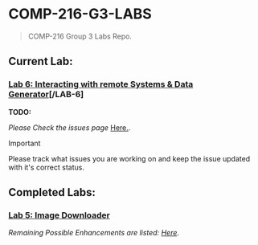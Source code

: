 # **COMP-216-G3-LABS**
> COMP-216 Group 3 Labs Repo.

## Current Lab:

### [Lab 6: Interacting with remote Systems & Data Generator]()[/LAB-6]
**TODO:**

*Please Check the issues page* [Here.](https://github.com/Dewm-Bot/COMP-216-G3-LABS/issues?q=label%3ALAB-6+).

> [!IMPORTANT]
> Please track what issues you are working on and keep the issue updated with it's correct status.


## Completed Labs:
### [Lab 5: Image Downloader](/LAB-5)
*Remaining Possible Enhancements are listed:* [*Here*](https://github.com/Dewm-Bot/COMP-216-G3-LABS/issues?q=is%3Aissue+is%3Aopen+label%3ALAB-5).
